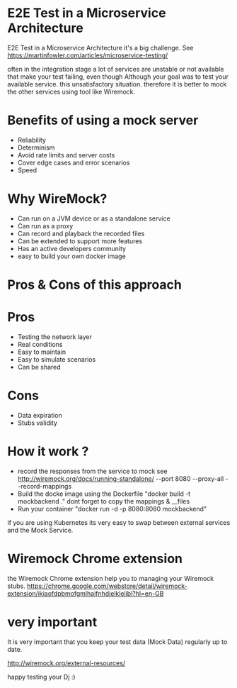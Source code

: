 # E2E Test in a Microservice Architecture

E2E Test in a Microservice Architecture it's a big challenge.
See https://martinfowler.com/articles/microservice-testing/

often in the integration stage a lot of services are unstable or not available that make your test failing,
even though Although your goal was to test your available service.
this unsatisfactory situation.
therefore it is better to mock the other services using tool like Wiremock.

# Benefits of using a mock server
- Reliability
- Determinism
- Avoid rate limits and server costs
- Cover edge cases and error scenarios
- Speed

# Why WireMock?
- Can run on a JVM device or as a standalone service
- Can run as a proxy
- Can record and playback the recorded files
- Can be extended to support more features
- Has an active developers community
- easy to build your own docker image

# Pros & Cons of this approach
#  Pros
- Testing the network layer
- Real conditions
- Easy to maintain
- Easy to simulate scenarios
- Can be shared
#  Cons
- Data expiration
- Stubs validity

# How it work ?

- record the responses from the service to mock see http://wiremock.org/docs/running-standalone/  --port 8080 --proxy-all --record-mappings
- Build the docke image using the Dockerfile "docker build -t mockbackend ." dont forget to copy the mappings & __files
- Run your container          "docker run -d -p 8080:8080 mockbackend"

if you are using Kubernetes its very easy to swap between  external services and the Mock Service. 

# Wiremock Chrome extension
the Wiremock Chrome extension help you to managing your Wiremock stubs. https://chrome.google.com/webstore/detail/wiremock-extension/ikiaofdpbmofgmlhajfnhdjelkleljbl?hl=en-GB

# very important 
It is very important that you keep your test data (Mock Data) regularly up to date.

http://wiremock.org/external-resources/

happy testing
your Dj :)

